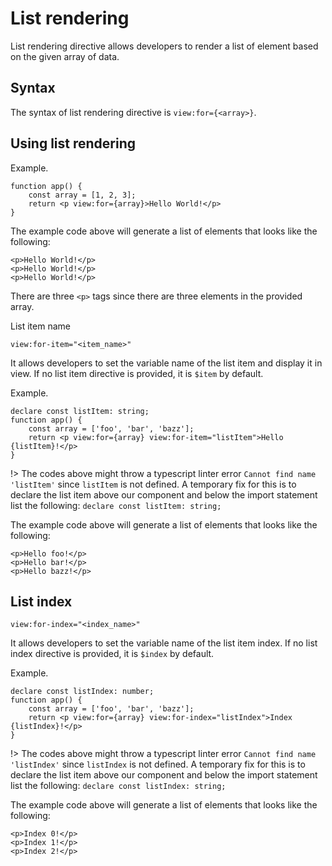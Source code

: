 # List rendering

List rendering directive allows developers to render a list of element based on the given array of data.

## Syntax

The syntax of list rendering directive is `view:for={<array>}`.

## Using list rendering

Example.

```tsx
function app() {
    const array = [1, 2, 3];
    return <p view:for={array}>Hello World!</p>
}
```

The example code above will generate a list of elements that looks like the following:

```tsx
<p>Hello World!</p>
<p>Hello World!</p>
<p>Hello World!</p>
```

There are three `<p>` tags since there are three elements in the provided array.

List item name

`view:for-item="<item_name>"`

It allows developers to set the variable name of the list item and display it in view.
If no list item directive is provided, it is `$item` by default.

Example.

```tsx
declare const listItem: string;
function app() {
    const array = ['foo', 'bar', 'bazz'];
    return <p view:for={array} view:for-item="listItem">Hello {listItem}!</p>
}
```

!> The codes above might throw a typescript linter error `Cannot find name 'listItem'` since `listItem` is not defined.
A temporary fix for this is to declare the list item above our component and below the import statement list the following:
`declare const listItem: string;`

The example code above will generate a list of elements that looks like the following:

```tsx
<p>Hello foo!</p>
<p>Hello bar!</p>
<p>Hello bazz!</p>
```

## List index

`view:for-index="<index_name>"`

It allows developers to set the variable name of the list item index.
If no list index directive is provided, it is `$index` by default.

Example.

```tsx
declare const listIndex: number;
function app() {
    const array = ['foo', 'bar', 'bazz'];
    return <p view:for={array} view:for-index="listIndex">Index {listIndex}!</p>
}
```

!> The codes above might throw a typescript linter error `Cannot find name 'listIndex'` since `listIndex` is not defined.
A temporary fix for this is to declare the list item above our component and below the import statement list the following:
`declare const listIndex: string;`

The example code above will generate a list of elements that looks like the following:

```tsx
<p>Index 0!</p>
<p>Index 1!</p>
<p>Index 2!</p>
```
